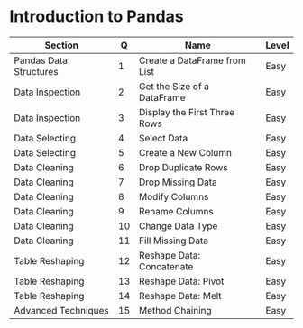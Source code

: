# Introduction to Pandas

| Section | Q | Name | Level |
| --- | --- | --- | --- |
| Pandas Data Structures | 1 | Create a DataFrame from List | Easy |
| Data Inspection | 2 | Get the Size of a DataFrame | Easy |
| Data Inspection | 3 | Display the First Three Rows | Easy |
| Data Selecting | 4 | Select Data | Easy |
| Data Selecting | 5 | Create a New Column | Easy |
| Data Cleaning | 6 | Drop Duplicate Rows | Easy |
| Data Cleaning | 7 | Drop Missing Data | Easy |
| Data Cleaning | 8 | Modify Columns | Easy |
| Data Cleaning | 9 | Rename Columns | Easy |
| Data Cleaning | 10 | Change Data Type | Easy |
| Data Cleaning | 11 | Fill Missing Data | Easy |
| Table Reshaping | 12 | Reshape Data: Concatenate | Easy |
| Table Reshaping | 13 | Reshape Data: Pivot | Easy |
| Table Reshaping | 14 | Reshape Data: Melt | Easy |
| Advanced Techniques | 15 | Method Chaining | Easy |
